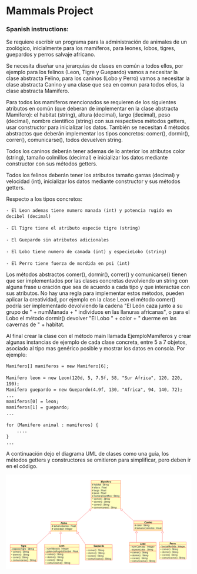 # Mammals Project

### Spanish instructions:

Se requiere escribir un programa para la administración de animales de un zoológico, inicialmente para los mamíferos, para leones, lobos, tigres, guepardos y perros salvaje africano.

Se necesita diseñar una jerarquías de clases en común a todos ellos, por ejemplo para los felinos (Leon, Tigre y Guepardo) vamos a necesitar la clase abstracta Felino, para los caninos (Lobo y Perro) vamos a necesitar la clase abstracta Canino y una clase que sea en comun para todos ellos, la clase abstracta Mamifero.

Para todos los mamíferos mencionados se requieren de los siguientes atributos en común (que deberan de implementar en la clase abstracta Mamifero): el habitat (string), altura (decimal), largo (decimal), peso (decimal), nombre científico (string) con sus respectivos métodos getters, usar constructor para inicializar los datos. También se necesitan 4 métodos abstractos que deberán implementar los tipos concretos: comer(), dormir(), correr(), comunicarse(), todos devuelven string.

Todos los caninos deberán tener ademas de lo anterior los atributos color (string), tamaño colmillos (decimal) e inicializar los datos mediante constructor con sus métodos getters.

Todos los felinos deberán tener los atributos tamaño garras (decimal) y velocidad (int), inicializar los datos mediante constructor y sus métodos getters.

Respecto a los tipos concretos:

    - El Leon ademas tiene numero manada (int) y potencia rugido en decibel (decimal)

    - El Tigre tiene el atributo especie tigre (string)

    - El Guepardo sin atributos adicionales

    - El Lobo tiene numero de camada (int) y especieLobo (string)

    - El Perro tiene fuerza de mordida en psi (int)

Los métodos abstractos comer(), dormir(), correr() y comunicarse() tienen que ser implementados por las clases concretas devolviendo un string con alguna frase u oración que sea de acuerdo a cada tipo y que interactúe con sus atributos. No hay una regla para implementar estos métodos, pueden aplicar la creatividad, por ejemplo en la clase Leon el método comer() podría ser implementado devolviendo la cadena "El León caza junto a su grupo de " + numManada + " individuos en las llanuras africanas", o para el Lobo el método dormir() devolver "El Lobo " + color + " duerme en las cavernas de " + habitat.

Al final crear la clase con el método main llamada EjemploMamiferos y crear algunas instancias de ejemplo de cada clase concreta, entre 5 a 7 objetos, asociado al tipo mas genérico posible y mostrar los datos en consola. Por ejemplo:

    Mamifero[] mamiferos = new Mamifero[6];
     
    Mamifero leon = new Leon(120d, 5, 7.5f, 58, "Sur Africa", 120, 220, 190);
    Mamifero guepardo = new Guepardo(4.9f, 130, "Africa", 94, 140, 72);
    ...
    mamiferos[0] = leon;
    mamiferos[1] = guepardo;
    ...
     
    for (Mamifero animal : mamiferos) {
        ....
    }
    ...

A continuación dejo el diagrama UML de clases como una guía, los métodos getters y constructores se omitieron para simplificar, pero deben ir en el código.

![img.png](img.png)